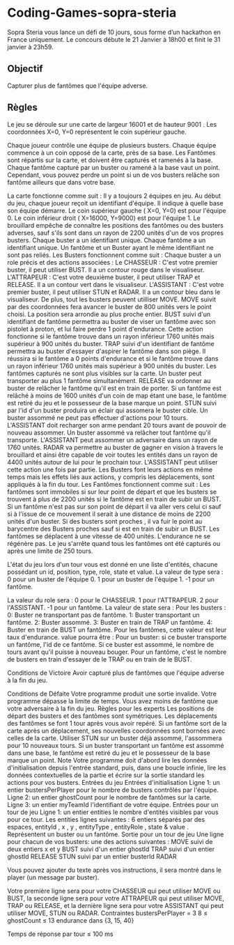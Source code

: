# Coding-Games-sopra-steria
Sopra Steria vous lance un défi de 10 jours, sous forme d’un hackathon en France uniquement. Le concours débute le 21 Janvier à 18h00 et finit le 31 janvier à 23h59.

## Objectif
Capturer plus de fantômes que l'équipe adverse.
## Règles

Le jeu se déroule sur une carte de largeur 16001 et de hauteur 9001 . Les coordonnées X=0, Y=0 représentent le coin supérieur gauche.

Chaque joueur contrôle une équipe de plusieurs busters. Chaque équipe commence à un coin opposé de la carte, près de sa base. Les Fantômes sont répartis sur la carte, et doivent être capturés et ramenés à la base. Chaque fantôme capturé par un buster ou ramené à la base vaut un point. Cependant, vous pouvez perdre un point si un de vos busters relâche son fantôme ailleurs que dans votre base.

La carte fonctionne comme suit :
Il y a toujours 2 équipes en jeu.
Au début du jeu, chaque joueur reçoit un identifiant d'équipe. Il indique à quelle base son équipe démarre. Le coin supérieur gauche ( X=0, Y=0) est pour l'équipe 0. Le coin inférieur droit ( X=16000, Y=9000) est pour l'équipe 1.
Le brouillard empêche de connaître les positions des fantômes ou des busters adverses, sauf s'ils sont dans un rayon de 2200 unités d'un de vos propres busters.
Chaque buster a un identifiant unique. Chaque fantôme a un identifiant unique. Un fantôme et un Buster ayant le même identifiant ne sont pas reliés.
Les Busters fonctionnent comme suit :
Chaque buster a un role précis et des actions associées :
Le CHASSEUR :
C'est votre premier buster, il peut utiliser BUST. Il a un contour rouge dans le visualiseur.
L'ATTRAPEUR :
C'est votre deuxième buster, il peut utiliser TRAP et RELEASE. Il a un contour vert dans le visualiseur.
L'ASSISTANT :
C'est votre premier buster, il peut utiliser STUN et RADAR. Il a un contour bleu dans le visualiseur.
De plus, tout les busters peuvent utilliser MOVE.
MOVE suivit par des coordonnées fera avancer le buster de 800 unités vers le point choisi. La position sera arrondie au plus proche entier.
BUST suivi d'un identifiant de fantôme permettra au buster de viser un fantôme avec son pistolet à proton, et lui faire perdre 1 point d'endurance. Cette action fonctionne si le fantôme trouve dans un rayon inférieur 1760 unités mais supérieur à 900 unités du buster.
TRAP suivi d'un identifiant de fantôme permettra au buster d'essayer d'aspirer le fantôme dans son piège. Il réussira si le fantôme a 0 points d'endurance et si le fantôme trouve dans un rayon inférieur 1760 unités mais supérieur à 900 unités du buster. Les fantômes capturés ne sont plus visibles sur la carte.
Un buster peut transporter au plus 1 fantôme simultanément.
RELEASE va ordonner au buster de relâcher le fantôme qu'il est en train de porter. Si un fantôme est relâché à moins de 1600 unités d'un coin de map étant une base, le fantôme est retiré du jeu et le possesseur de la base marque un point.
STUN suivi par l'id d'un buster produira un éclair qui assomera le buster cible. Un buster assommé ne peut pas effectuer d'actions pour 10 tours. L'ASSISTANT doit recharger son arme pendant 20 tours avant de pouvoir de nouveau assommer. Un buster assommé va relâcher tout fantôme qu'il transporte.
L'ASSISTANT peut assommer un adversaire dans un rayon de 1760 unités.
RADAR va permettre au buster de gagner en vision à travers le brouillard et ainsi être capable de voir toutes les entités dans un rayon de 4400 unités autour de lui pour le prochain tour. L'ASSISTANT peut utiliser cette action une fois par partie.
Les Busters font leurs actions en même temps mais les effets liés aux actions, y compris les déplacements, sont appliqués à la fin du tour.
Les Fantômes fonctionnent comme suit :
Les fantômes sont immobiles si sur leur point de départ et que les busters se trouvent à plus de 2200 unités si le fantôme est en train de subir un BUST. Si un fantôme n'est pas sur son point de départ il va aller vers celui ci sauf si à l'issue de ce mouvement il serait à une distance de moins de 2200 unités d'un buster. Si des busters sont proches , il va fuir le point au barycentre des Busters proches sauf si est en train de subir un BUST.
Les fantômes se déplacent à une vitesse de 400 unités.
L'endurance ne se régénère pas.
Le jeu s'arrête quand tous les fantômes ont été capturés ou après une limite de 250 tours.

L'état du jeu lors d'un tour vous est donné en une liste d'entités, chacune possédant un id, position, type, role, state et value.
La valeur de type sera :
0 pour un buster de l'équipe 0.
1 pour un buster de l'équipe 1.
-1 pour un fantôme.

La valeur du role sera :
0 pour le CHASSEUR.
1 pour l'ATTRAPEUR.
2 pour l'ASSISTANT.
-1 pour un fantôme.
La valeur de state sera :
Pour les busters :
0: Buster ne transportant pas de fantôme.
1: Buster transportant un fantôme.
2: Buster assommé.
3: Buster en train de TRAP un fantôme.
4: Buster en train de BUST un fantôme.
Pour les fantômes, cette valeur est leur taux d'endurance.
value pourra être :
Pour un buster:
si ce buster transporte un fantôme, l'id de ce fantôme.
Si ce buster est assommé, le nombre de tours avant qu'il puisse à nouveau bouger.
Pour un fantôme, c'est le nombre de busters en train d'essayer de le TRAP ou en train de le BUST.
 
Conditions de Victoire
Avoir capturé plus de fantômes que l'équipe adverse à la fin du jeu.
 
Conditions de Défaite
Votre programme produit une sortie invalide.
Votre programme dépasse la limite de temps.
Vous avez moins de fantôme que votre adversaire à la fin du jeu.
 	Règles pour les experts
Les positions de départ des busters et des fantômes sont symétriques.
Les déplacements des fantômes se font 1 tour après vous avoir repéré.
Si un fantôme sort de la carte après un déplacement, ses nouvelles coordonnées sont bornées avec celles de la carte.
Utiliser STUN sur un buster déjà assommé, l'assommera pour 10 nouveaux tours.
Si un buster transportant un fantôme est assommé dans une base, le fantôme est retiré du jeu et le possesseur de la base marque un point.
 	Note
Votre programme doit d'abord lire les données d'initialisation depuis l'entrée standard, puis, dans une boucle infinie, lire les données contextuelles de la partie et écrire sur la sortie standard les actions pour vos busters.
 	Entrées du jeu
Entrées d'initialisation
Ligne 1: un entier bustersPerPlayer pour le nombre de busters contrôlés par l'équipe.
Ligne 2: un entier ghostCount pour le nombre de fantômes sur la carte.
Ligne 3: un entier myTeamId l'identifiant de votre équipe.
Entrées pour un tour de jeu
Ligne 1: un entier entities le nombre d'entités visibles par vous pour ce tour.
Les entities lignes suivantes : 6 entiers séparés par des espaces, entityId , x , y , entityType , entityRole , state & value . Représentent un buster ou un fantôme.
Sortie pour un tour de jeu
Une ligne pour chacun de vos busters: une des actions suivantes :
MOVE suivi de deux entiers x et y
BUST suivi d'un entier ghostId
TRAP suivi d'un entier ghostId
RELEASE
STUN suivi par un entier busterId
RADAR

Vous pouvez ajouter du texte après vos instructions, il sera montré dans le player (un message par buster).

Votre première ligne sera pour votre CHASSEUR qui peut utiliser MOVE ou BUST,
la seconde ligne sera pour votre ATTRAPEUR qui peut utiliser MOVE, TRAP ou RELEASE,
et la dernière ligne sera pour votre ASSISTANT qui peut utiliser MOVE, STUN ou RADAR.
Contraintes
bustersPerPlayer = 3
8 ≤ ghostCount ≤ 13
endurance dans {3, 15, 40}

Temps de réponse par tour ≤ 100 ms

